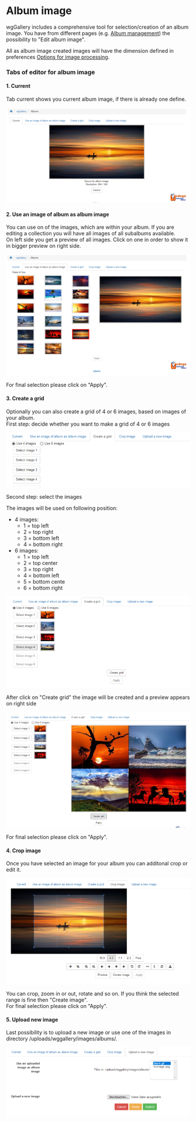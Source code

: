 # Album image

wgGallery includes a comprehensive tool for selection/creation of an album image. You have from different pages \(e.g. [Album management](https://app.gitbook.com/@xoops/s/wggallery-tutorial/~/edit/drafts/-LsqgJpRxdCUzilIRGXY/english/the-user-side/album-management)\) the possibility to "Edit album image".

All as album image created images will have the dimension defined in preferences [Options for image processing](https://app.gitbook.com/@xoops/s/wggallery-tutorial/~/edit/drafts/-Lsqk8-Spsq-MZPZqK7e/english/preferences/options-for-image-processing).

### Tabs of editor for album image

#### 1. Current

Tab current shows you current album image, if there is already one define.

![](../../.gitbook/assets/albumimage1.png)

#### 2. Use an image of album as album image

You can use on of the images, which are within your album. If you are editing a collection you will have all images of all subalbums available.  
On left side you get a preview of all images. Click on one in order to show it in bigger preview on right side.

![](../../.gitbook/assets/albumimage2.png)

For final selection please click on "Apply".

#### 3. Create a grid

Optionally you can also create a grid of 4 or 6 images, based on images of your album.  
First step: decide whether you want to make a grid of 4 or 6 images

![](../../.gitbook/assets/albumimage31.png)

Second step: select the images

The images will be used on following position:

* 4 images: 
  * 1 = top left
  * 2 = top right
  * 3 = bottom left
  * 4 = bottom right
* 6 images: 
  * 1 = top left
  * 2 = top center
  * 3 = top right
  * 4 = bottom left
  * 5 = bottom cente
  * 6 = bottom right

![](../../.gitbook/assets/albumimage32.png)

After click on "Create grid" the image will be created and a preview appears on right side

![](../../.gitbook/assets/albumimage33.png)

For final selection please click on "Apply".

#### 4. Crop image

Once you have selected an image for your album you can additonal crop or edit it.

![](../../.gitbook/assets/albumimage34.png)

You can crop, zoom in or out, rotate and so on. If you think the selected range is fine then "Create image".  
For final selection please click on "Apply".

#### 5. Upload new image

Last possibility is to upload a new image or use one of the images in directory /uploads/wggallery/images/albums/.

![](../../.gitbook/assets/grafik%20%281%29.png)

